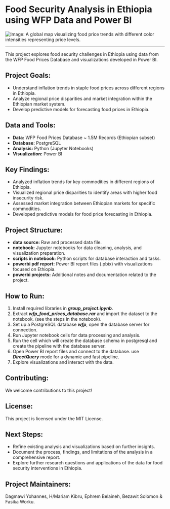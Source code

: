 # Food Security Analysis in Ethiopia using WFP Data and Power BI

![Image: A global map visualizing food price trends with different color intensities representing price levels.](https://as2.ftcdn.net/v2/jpg/05/73/83/03/1000_F_573830325_ATVFFmqEIWQ8ltIqxnTWULsh8R6VmzRf.jpg)

---

This project explores food security challenges in Ethiopia using data from the WFP Food Prices Database and visualizations developed in Power BI.


## Project Goals:
- Understand inflation trends in staple food prices across different regions in Ethiopia.
- Analyze regional price disparities and market integration within the Ethiopian market system.
- Develop predictive models for forecasting food prices in Ethiopia.

## Data and Tools:
- **Data:** WFP Food Prices Database ~ 1.5M Records (Ethiopian subset)
- **Database:** PostgreSQL
- **Analysis:** Python (Jupyter Notebooks)
- **Visualization:** Power BI

## Key Findings:
- Analyzed inflation trends for key commodities in different regions of Ethiopia.
- Visualized regional price disparities to identify areas with higher food insecurity risk.
- Assessed market integration between Ethiopian markets for specific commodities.
- Developed predictive models for food price forecasting in Ethiopia.

## Project Structure:
- **data source:** Raw and processed data file.
- **notebook:** Jupyter notebooks for data cleaning, analysis, and visualization preparation.
- **scripts in notebook:** Python scripts for database interaction and tasks.
- **powerbi pdf report:** Power BI report files (.pbix) with visualizations focused on Ethiopia.
- **powerbi projects:** Additional notes and documentation related to the project.

## How to Run:
1. Install required libraries in ***group_project.ipynb***.
2. Extract ***wfp_food_prices_database.rar*** and import the dataset to the notebook. (see the steps in the notebook).
3. Set up a PostgreSQL database ***wfp***, open the database server for connection.
4. Run Jupyter notebook cells for data processing and analysis.
5. Run the cell which will create the database schema in postgresql and create the pipeline with the database server.
6. Open Power BI report files and connect to the database. use ***DirectQuery*** mode for a dynamic and fast pipeline.
7. Explore visualizations and interact with the data.

## Contributing:
We welcome contributions to this project!

## License:
This project is licensed under the MIT License.

## Next Steps:
- Refine existing analysis and visualizations based on further insights.
- Document the process, findings, and limitations of the analysis in a comprehensive report.
- Explore further research questions and applications of the data for food security interventions in Ethiopia.

## Project Maintainers:
Dagmawi Yohannes, H/Mariam Kibru, Ephrem Belaineh, Bezawit Solomon & Fasika Worku.
